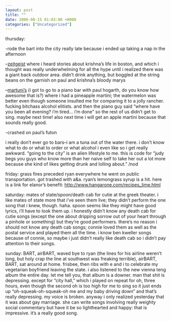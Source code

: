 ```yaml
---
layout: post
title: ""
date: 2006-08-15 01:03:00 +0000
categories: ["Uncategorized"]
---
```


thursday:

-rode the bart into the city really late because i ended up taking a nap in the afternoon

–[zeitgeist](http://www.yelp.com/biz/UXru0FThfONxJQ95oPnaBw) where i heard stories about krishna’s life in boston, and which i thought was really underwhelming for all the hype until i realized there was a giant back outdoor area. didn’t drink anything, but boggled at the string beans on the garnish on paul and krishna’s bloody marys

–[martuni’s](http://www.yelp.com/biz/34uRz5cJjNotc2qbq04UHA) (i got to go to a piano bar with paul hogarth, do you know how awesome that is?) where i had a pineapple martini; the watermelon was better even though someone insulted me for comparing it to a jolly rancher. fucking bitchass alcohol elitists. and then the piano guy said “where have you been all evening? i’m tired… i’m done” so the rest of us didn’t get to sing. maybe next time! also next time i will get an apple martini because that sounds really good.

-crashed on paul’s futon

i really don’t ever go to bars–i am a tuna out of the water there. i don’t know what to do or what to order or what alcohol i even like so i get really awkward. “going to the city” is an alien lifestyle to me. this is code for “judy begs you guys who know more than her naive self to take her out a lot more because she kind of likes getting drunk and lolling about.” /nod

friday: grass fires preceded ryan everywhere he went on public transportation. got trashed with a&a. ryan’s lemongrass syrup is a hit. here is a link for elanor’s benefit: http://www.hangarone.com/recipes_lime.html

saturday: mates of state/spoon/death cab for cutie at the greek theater. i like mates of state more that i’ve seen them live; they didn’t perform the one song that i knew, though. haha. spoon seems like they might have good lyrics, i’ll have to look them up. i honestly didn’t know any death cab for cutie songs (except the one about dripping sorrow out of your heart through a pinhole or something) but they’re good performers. there’s no reason i should not know any death cab songs; connie loved them as well as the postal service and played them all the time. i know ben kweller songs because of connie, so maybe i just didn’t really like death cab so i didn’t pay attention to their songs.

sunday: BART, airBART, waved bye to ryan (the lines for his airline weren’t long, but holy crap the line at southwest was freaking terrible), airBART, BART, sat around at home. frisbee, then ribs with e and i to celebrate my vegetarian boyfriend leaving the state. i also listened to the new vienna teng album the entire day. let me tell you, that album is a downer. man that shit is depressing. except for “city hall,” which i played on repeat for oh, three hours, even though the second oh is too high for me to sing so it just ends up “oh-squeak-oh-squeak-oh me and my baby driving down” and that’s really depressing. my voice is broken. anyway i only realized yesterday that it was about gay marriage. she can write songs involving really weighty social commentary but have it be so lighthearted and happy: that is impressive. it’s a really good song.